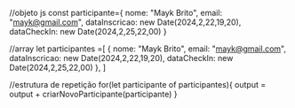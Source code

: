 //objeto js
const participante={
  nome: "Mayk Brito",
  email: "mayk@gmail.com",
  dataInscricao: new Date(2024,2,22,19,20),
  dataCheckIn: new Date(2024,2,25,22,00)
}

//array
let participantes =[
  {
  nome: "Mayk Brito",
  email: "mayk@gmail.com",
  dataInscricao: new Date(2024,2,22,19,20),
  dataCheckIn: new Date(2024,2,25,22,00)
  },
]

 //estrutura de repetição
  for(let participante of participantes){
     output = output + criarNovoParticipante(participante)
  }